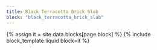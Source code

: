 ```yaml
---
title: Black Terracotta Brick Slab
block: "black_terracotta_brick_slab"
---
```


{% assign it = site.data.blocks[page.block] %}
{% include block_template.liquid block=it %}

